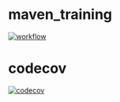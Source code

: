 # maven_training
[![workflow](https://github.com/3shadesblacker/maven_training/actions/workflows/build.yml/badge.svg)](https://github.com/3shadesblacker/maven_training/actions/workflows/build.yml)

# codecov
[![codecov](https://codecov.io/gh/3shadesblacker/maven_training/branch/main/graph/badge.svg)](https://codecov.io/gh/3shadesblacker/maven_training)
